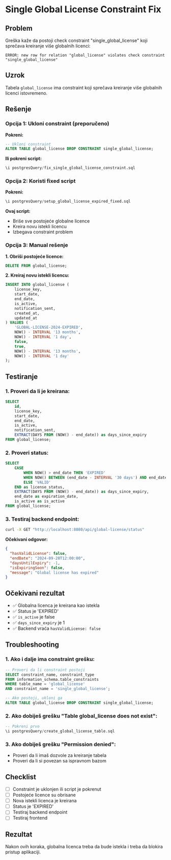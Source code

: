 # Single Global License Constraint Fix

## Problem
Greška kaže da postoji check constraint "single_global_license" koji sprečava kreiranje više globalnih licenci:

```
ERROR: new row for relation "global_license" violates check constraint "single_global_license"
```

## Uzrok
Tabela `global_license` ima constraint koji sprečava kreiranje više globalnih licenci istovremeno.

## Rešenje

### Opcija 1: Ukloni constraint (preporučeno)

**Pokreni:**
```sql
-- Ukloni constraint
ALTER TABLE global_license DROP CONSTRAINT single_global_license;
```

**Ili pokreni script:**
```sql
\i postgresQuery/fix_single_global_license_constraint.sql
```

### Opcija 2: Koristi fixed script

**Pokreni:**
```sql
\i postgresQuery/setup_global_license_expired_fixed.sql
```

**Ovaj script:**
- Briše sve postojeće globalne licence
- Kreira novu istekli licencu
- Izbegava constraint problem

### Opcija 3: Manual rešenje

**1. Obriši postojeće licence:**
```sql
DELETE FROM global_license;
```

**2. Kreiraj novu istekli licencu:**
```sql
INSERT INTO global_license (
    license_key,
    start_date,
    end_date,
    is_active,
    notification_sent,
    created_at,
    updated_at
) VALUES (
    'GLOBAL-LICENSE-2024-EXPIRED',
    NOW() - INTERVAL '13 months',
    NOW() - INTERVAL '1 day',
    false,
    true,
    NOW() - INTERVAL '13 months',
    NOW() - INTERVAL '1 day'
);
```

## Testiranje

### 1. **Proveri da li je kreirana:**
```sql
SELECT 
    id,
    license_key,
    start_date,
    end_date,
    is_active,
    notification_sent,
    EXTRACT(DAYS FROM (NOW() - end_date)) as days_since_expiry
FROM global_license;
```

### 2. **Proveri status:**
```sql
SELECT 
    CASE 
        WHEN NOW() > end_date THEN 'EXPIRED'
        WHEN NOW() BETWEEN (end_date - INTERVAL '30 days') AND end_date THEN 'EXPIRING_SOON'
        ELSE 'VALID'
    END as license_status,
    EXTRACT(DAYS FROM (NOW() - end_date)) as days_since_expiry,
    end_date as expiration_date,
    is_active as is_active
FROM global_license;
```

### 3. **Testiraj backend endpoint:**
```bash
curl -X GET "http://localhost:8080/api/global-license/status"
```

**Očekivani odgovor:**
```json
{
  "hasValidLicense": false,
  "endDate": "2024-09-28T12:00:00",
  "daysUntilExpiry": -1,
  "isExpiringSoon": false,
  "message": "Global license has expired"
}
```

## Očekivani rezultat

- ✅ Globalna licenca je kreirana kao istekla
- ✅ Status je 'EXPIRED'
- ✅ `is_active` je false
- ✅ `days_since_expiry` je 1
- ✅ Backend vraća `hasValidLicense: false`

## Troubleshooting

### 1. **Ako i dalje ima constraint grešku:**
```sql
-- Proveri da li constraint postoji
SELECT constraint_name, constraint_type 
FROM information_schema.table_constraints 
WHERE table_name = 'global_license' 
AND constraint_name = 'single_global_license';

-- Ako postoji, ukloni ga
ALTER TABLE global_license DROP CONSTRAINT single_global_license;
```

### 2. **Ako dobiješ grešku "Table global_license does not exist":**
```sql
-- Pokreni prvo
\i postgresQuery/create_global_license_table.sql
```

### 3. **Ako dobiješ grešku "Permission denied":**
- Proveri da li imaš dozvole za kreiranje tabela
- Proveri da li si povezan sa ispravnom bazom

## Checklist

- [ ] Constraint je uklonjen ili script je pokrenut
- [ ] Postojeće licence su obrisane
- [ ] Nova istekli licenca je kreirana
- [ ] Status je 'EXPIRED'
- [ ] Testiraj backend endpoint
- [ ] Testiraj frontend

## Rezultat

Nakon ovih koraka, globalna licenca treba da bude istekla i treba da blokira pristup aplikaciji.
